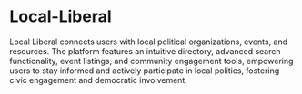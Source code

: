 # Local-Liberal
Local Liberal connects users with local political organizations, events, and resources. The platform features an intuitive directory, advanced search functionality, event listings, and community engagement tools, empowering users to stay informed and actively participate in local politics, fostering civic engagement and democratic involvement.
